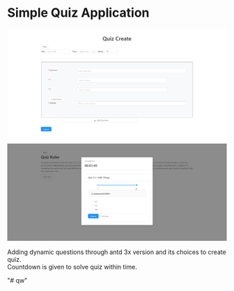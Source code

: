 # Simple Quiz Application

![alt text](https://github.com/muhammadzohaibr556/quiz-app/blob/master/thumbnail-1.png)
![alt text](https://github.com/muhammadzohaibr556/quiz-app/blob/master/thumbnail-2.png)

Adding dynamic questions through antd 3x version and its choices to create quiz.<br/>
Countdown is given to solve quiz within time.



"# qw" 
